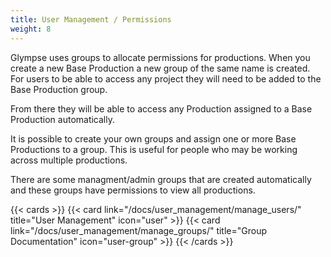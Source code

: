 ```yaml
---
title: User Management / Permissions
weight: 8
---
```

Glympse uses groups to allocate permissions for productions. When you create a new Base Production a new group of the same name is created. For users to be able to access any project they will need to be added to the Base Production group. 

From there they will be able to access any Production assigned to a Base Production automatically. 

It is possible to create your own groups and assign one or more Base Productions to a group. This is useful for people who may be working across multiple productions. 

There are some managment/admin groups that are created automatically and these groups have permissions to view all productions. 


{{< cards >}}
  {{< card link="/docs/user_management/manage_users/" title="User Management" icon="user" >}}
  {{< card link="/docs/user_management/manage_groups/" title="Group Documentation" icon="user-group" >}}
{{< /cards >}}

